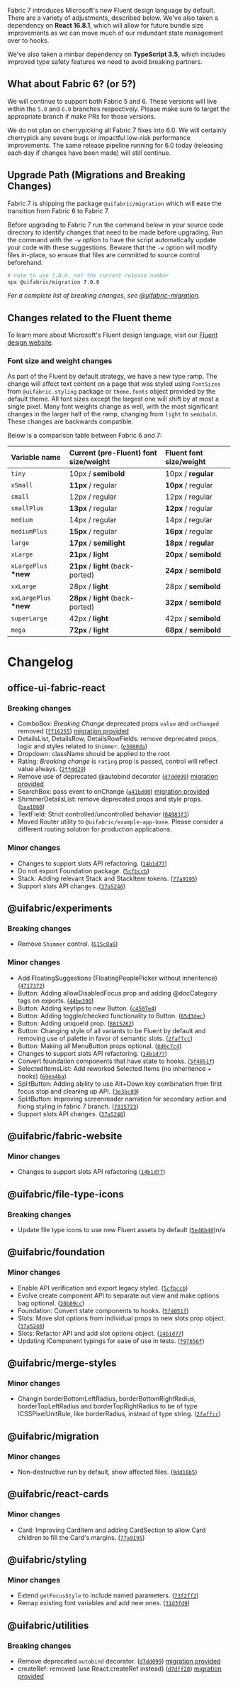 Fabric 7 introduces Microsoft's new Fluent design language by default. There are a variety of adjustments, described below. We've also taken a dependency on **React 16.8.1**, which will allow for future bundle size improvements as we can move much of our redundant state management over to hooks.

We've also taken a minbar dependency on **TypeScript 3.5**, which includes improved type safety features we need to avoid breaking partners.

## What about Fabric 6? (or 5?)

We will continue to support both Fabric 5 and 6. These versions will live within the `5.0` and `6.0` branches respectively. Please make sure to target the appropriate branch if make PRs for those versions.

We do not plan on cherrypicking all Fabric 7 fixes into 6.0. We will certainly cherrypick any severe bugs or impactful low-risk performance improvements. The same release pipeline running for 6.0 today (releasing each day if changes have been made) will still continue.

## Upgrade Path (Migrations and Breaking Changes)

Fabric 7 is shipping the package `@uifabric/migration` which will ease the transition from Fabric 6 to Fabric 7.

Before upgrading to Fabric 7 run the command below in your source code directory to identify changes that need to be made before upgrading. Run the command with the `-w` option to have the script automatically update your code with these suggestions. Beware that the `-w` option will modify files in-place, so ensure that files are committed to source control beforehand.

```bash
# note to use 7.0.0, not the current release number
npx @uifabric/migration 7.0.0
```

_For a complete list of breaking changes, see [@uifabric-migration](@uifabric-migration)._

## Changes related to the Fluent theme

To learn more about Microsoft's Fluent design language, visit our [Fluent design website](https://www.microsoft.com/design/fluent/#/).

### Font size and weight changes

As part of the Fluent by default strategy, we have a new type ramp. The change will affect text content on a page that was styled using `FontSizes` from `@uifabric.styling` package or `theme.fonts` object provided by the default theme. All font sizes except the largest one will shift by at most a single pixel. Many font weights change as well, with the most significant changes in the larger half of the ramp, changing from `light` to `semibold`. These changes are backwards compatible.

Below is a comparison table between Fabric 6 and 7:

| Variable name           | Current (pre-Fluent) font size/weight | Fluent font size/weight |
| :---------------------- | :------------------------------------ | :---------------------- |
| `tiny`                  | 10px / **semibold**                   | 10px / **regular**      |
| `xSmall`                | **11px** / regular                    | **10px** / regular      |
| `small`                 | 12px / regular                        | 12px / regular          |
| `smallPlus`             | **13px** / regular                    | **12px** / regular      |
| `medium`                | 14px / regular                        | 14px / regular          |
| `mediumPlus`            | **15px** / regular                    | **16px** / regular      |
| `large`                 | **17px** / **semilight**              | **18px** / **regular**  |
| `xLarge`                | **21px** / **light**                  | **20px** / **semibold** |
| `xLargePlus` **\*new**  | **21px** / **light** (back-ported)    | **24px** / **semibold** |
| `xxLarge`               | 28px / **light**                      | 28px / **semibold**     |
| `xxLargePlus` **\*new** | **28px** / **light** (back-ported)    | **32px** / **semibold** |
| `superLarge`            | 42px / **light**                      | 42px / **semibold**     |
| `mega`                  | **72px** / **light**                  | **68px** / **semibold** |

# Changelog

## office-ui-fabric-react

### Breaking changes

- ComboBox: _Breaking Change_ deprecated props `value` and `onChanged` removed ([`ff16255`](https://github.com/OfficeDev/office-ui-fabric-react/commit/ff162559fc3d8e8a7eedc3101ae6f9f2eb283b68)) [migration provided](https://github.com/OfficeDev/office-ui-fabric-react/blob/fabric-7/packages/migration/src/mods/7.0.0/comboboxValuePropChange.ts)
- DetailsList, DetailsRow, DetailsRowFields: remove deprecated props, logic and styles related to `Shimmer`. ([`e3080da`](https://github.com/OfficeDev/office-ui-fabric-react/commit/e3980da346f82e29100462934bfc0cee25600d42))
- Dropdown: className should be applied to the root
- Rating: _Breaking change_ is `rating` prop is passed, control will reflect value always. ([`2ffdd29`](https://github.com/OfficeDev/office-ui-fabric-react/commit/2ffdd290a40c70017cb23cea55818c266720c2ec))
- Remove use of deprecated @autobind decorator ([`d7dd099`](https://github.com/OfficeDev/office-ui-fabric-react/commit/d7dd09998172855cfd005aa2ec901a575b838619)) [migration provided](https://github.com/OfficeDev/office-ui-fabric-react/blob/fabric-7/packages/migration/src/mods/7.0.0/warnAutobindRemoved.ts)
- SearchBox: pass event to onChange ([`a41bd00`](https://github.com/OfficeDev/office-ui-fabric-react/commit/a41bd0018eb07f1713a2a533ef16f8219cba00ed)) [migration provided](https://github.com/OfficeDev/office-ui-fabric-react/blob/fabric-7/packages/migration/src/mods/7.0.0/searchBoxPropsArgs.ts)
- ShimmerDetailsList: remove deprecated props and style props. ([`baa1060`](https://github.com/OfficeDev/office-ui-fabric-react/commit/baa1060c5d3579d3bb51fcd77a00126ce51629e8))
- TextField: Strict controlled/uncontrolled behavior ([`04983f3`](https://github.com/OfficeDev/office-ui-fabric-react/commit/04983f31fedbf04c33f7cfd2395e58b5a9a7d03a))
- Moved Router utility to `@uifabric/example-app-base`. Please consider a different routing solution for production applications.

### Minor changes

- Changes to support slots API refactoring. ([`14b1d77`](https://github.com/OfficeDev/office-ui-fabric-react/commit/14b1d77fc97fffb1c333a3601d62c3e30c4cf3b0))
- Do not export Foundation package. ([`5cfbccb`](https://github.com/OfficeDev/office-ui-fabric-react/commit/5cfbccb1d6a8f130b4c40c5ceeb20d2e7490a201))
- Stack: Adding relevant Stack and StackItem tokens. ([`77a9195`](https://github.com/OfficeDev/office-ui-fabric-react/commit/77a91958ee5e37fb6c2991fd22275ec379f4c914))
- Support slots API changes. ([`37a5246`](https://github.com/OfficeDev/office-ui-fabric-react/commit/37a52465422d2622d52b7339ac2f9b2f234300da))

## @uifabric/experiments

### Breaking changes

- Remove `Shimmer` control. ([`615c8a6`](https://github.com/OfficeDev/office-ui-fabric-react/commit/615c8a68a2ce6cb866974aca07b06f808f2e5798))

### Minor changes

- Add FloatingSuggestions (FloatingPeoplePicker without inheritence) ([`4717372`](https://github.com/OfficeDev/office-ui-fabric-react/commit/47173727698850e1a13820d3ad14a0ac40203f20))
- Button: Adding allowDisabledFocus prop and adding @docCategory tags on exports. ([`44be390`](https://github.com/OfficeDev/office-ui-fabric-react/commit/44be390505c024b84f6031eb9f564102736b9fa0))
- Button: Adding keytips to new Button. ([`c4507e4`](https://github.com/OfficeDev/office-ui-fabric-react/commit/c4507e4bfb50076f51febafb4c6d238465b4c8b6))
- Button: Adding toggle/checked functionality to Button. ([`65d3dec`](https://github.com/OfficeDev/office-ui-fabric-react/commit/65d3dece099cf1ae247de1d761992f8265e23294))
- Button: Adding uniqueId prop. ([`8815262`](https://github.com/OfficeDev/office-ui-fabric-react/commit/88152626b21e2f8c5ebf3f1c0750fbc6ac6917b8))
- Button: Changing style of all variants to be Fluent by default and removing use of palette in favor of semantic slots. ([`2faffcc`](https://github.com/OfficeDev/office-ui-fabric-react/commit/2faffcc51ec77341b3f1d796ea8d9e7440ecf0f7))
- Button: Making all MenuButton props optional. ([`8d6c7c4`](https://github.com/OfficeDev/office-ui-fabric-react/commit/8d6c7c460cf9f9fa5e7985205fc9b602a678dd7f))
- Changes to support slots API refactoring. ([`14b1d77`](https://github.com/OfficeDev/office-ui-fabric-react/commit/14b1d77fc97fffb1c333a3601d62c3e30c4cf3b0))
- Convert foundation components that have state to hooks. ([`5f4051f`](https://github.com/OfficeDev/office-ui-fabric-react/commit/5f4051fd8cad5ebd5f5b88c418093b879efbec9a))
- SelectedItemsList: Add reworked Selected Items (no inheritence + hooks) ([`69ea4ba`](https://github.com/OfficeDev/office-ui-fabric-react/commit/69ea4ba3a0a3f50ad54e3b187be4dbc7014d7353))
- SplitButton: Adding ability to use Alt+Down key combination from first focus stop and cleaning up API. ([`3e3bc89`](https://github.com/OfficeDev/office-ui-fabric-react/commit/3e3bc89d8de0580dce51dc285c54010635ba1710))
- SplitButton: Improving screenreader narration for secondary action and fixing styling in fabric 7 branch. ([`f815723`](https://github.com/OfficeDev/office-ui-fabric-react/commit/f81572376bc29b57a53a34f359b799e1be519844))
- Support slots API changes. ([`37a5246`](https://github.com/OfficeDev/office-ui-fabric-react/commit/37a52465422d2622d52b7339ac2f9b2f234300da))

## @uifabric/fabric-website

### Minor changes

- Changes to support slots API refactoring ([`14b1d77`](https://github.com/OfficeDev/office-ui-fabric-react/commit/14b1d77fc97fffb1c333a3601d62c3e30c4cf3b0))

## @uifabric/file-type-icons

### Breaking changes

- Update file type icons to use new Fluent assets by default ([`5e46b40`](https://github.com/OfficeDev/office-ui-fabric-react/commit/5e46b402ec5ecc8326451b06cf07a0ab95246f45))n/a

## @uifabric/foundation

### Minor changes

- Enable API verification and export legacy styled. ([`5cfbccb`](https://github.com/OfficeDev/office-ui-fabric-react/commit/5cfbccb1d6a8f130b4c40c5ceeb20d2e7490a201))
- Evolve create component API to separate out view and make options bag optional. ([`20b09cc`](https://github.com/OfficeDev/office-ui-fabric-react/commit/20b09cc417500b205e6007538cb6f04ffee208eb))
- Foundation: Convert state components to hooks. ([`5f4051f`](https://github.com/OfficeDev/office-ui-fabric-react/commit/5f4051fd8cad5ebd5f5b88c418093b879efbec9a))
- Slots: Move slot options from individual props to new slots prop object. ([`37a5246`](https://github.com/OfficeDev/office-ui-fabric-react/commit/37a52465422d2622d52b7339ac2f9b2f234300da))
- Slots: Refactor API and add slot options object. ([`14b1d77`](https://github.com/OfficeDev/office-ui-fabric-react/commit/14b1d77fc97fffb1c333a3601d62c3e30c4cf3b0))
- Updating IComponent typings for ease of use in tests. ([`f97b56f`](https://github.com/OfficeDev/office-ui-fabric-react/commit/f97b56f0a62e4c99e4ed26b8df588e5fc8d5e9bb))

## @uifabric/merge-styles

### Minor changes

- Changin borderBottomLeftRadius, borderBottomRightRadius, borderTopLeftRadius and borderTopRightRadius to be of type ICSSPixelUnitRule, like borderRadius, instead of type string. ([`2faffcc`](https://github.com/OfficeDev/office-ui-fabric-react/commit/2faffcc51ec77341b3f1d796ea8d9e7440ecf0f7))

## @uifabric/migration

### Minor changes

- Non-destructive run by default, show affected files. ([`9dd16b5`](https://github.com/OfficeDev/office-ui-fabric-react/commit/9dd16b5d5317ca28df279ef7c5fbfa0392370291))

## @uifabric/react-cards

### Minor changes

- Card: Improving CardItem and adding CardSection to allow Card children to fill the Card's margins. ([`77a9195`](https://github.com/OfficeDev/office-ui-fabric-react/commit/77a91958ee5e37fb6c2991fd22275ec379f4c914))

## @uifabric/styling

### Minor changes

- Extend `getFocusStyle` to include named parameters. ([`73f2ff2`](https://github.com/OfficeDev/office-ui-fabric-react/commit/73f2ff26c052d1833fe49590660edf78a4cdf634))
- Remap existing font variables and add new ones. ([`31d3fd9`](https://github.com/OfficeDev/office-ui-fabric-react/commit/31d3fd9455c8ba205ef775461463175a78ff6f92))

## @uifabric/utilities

### Breaking changes

- Remove deprecated `autobind` decorator. ([`d7dd099`](https://github.com/OfficeDev/office-ui-fabric-react/commit/d7dd09998172855cfd005aa2ec901a575b838619)) [migration provided](https://github.com/OfficeDev/office-ui-fabric-react/blob/fabric-7/packages/migration/src/mods/7.0.0/warnAutobindRemoved.ts)
- createRef: removed (use React.createRef instead) ([`d7dff28`](https://github.com/OfficeDev/office-ui-fabric-react/commit/d7dff286902cc947fceba7048150e76927143fdb)) [migration provided](https://github.com/OfficeDev/office-ui-fabric-react/blob/fabric-7/packages/migration/src/mods/7.0.0/createRefFromReact.ts)
